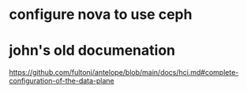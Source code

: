 
# configure nova to use ceph

# john's old documenation
https://github.com/fultonj/antelope/blob/main/docs/hci.md#complete-configuration-of-the-data-plane

